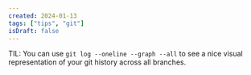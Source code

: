 ```yaml
---
created: 2024-01-13
tags: ["tips", "git"]
isDraft: false
---
```


TIL: You can use `git log --oneline --graph --all` to see a nice visual representation of your git history across all branches.